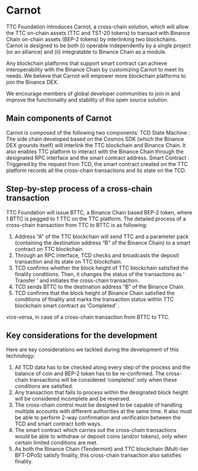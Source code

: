# Carnot
 
TTC Foundation introduces Carnot, a cross-chain solution, which will allow the TTC on-chain assets (TTC and TST-20 tokens) to transact with Binance Chain on-chain assets (BEP-2 tokens) by interlinking two blockchains. Carnot is designed to be both (i) operable independently by a single project (or an alliance) and (ii) integratable to Binance Chain as a module.

Any blockchain platforms that support smart contract can achieve interoperability with the Binance Chain by customizing Carnot to meet its needs. We believe that Carnot will empower more blockchain platforms to join the Binance DEX.

We encourage members of global developer communities to join in and improve the functionality and stability of this open source solution.
 

## Main components of Carnot
Carnot is composed of the following two components:
TCD State Machine : The side chain developed based on the Cosmos SDK (which the Binance DEX grounds itself) will interlink the TTC blockchain and Binance Chain. It also enables TTC platform to interact with the Binance Chain through the designated RPC interface and the smart contract address.
Smart Contract : Triggered by the request from TCD, the smart contract created on the TTC platform records all the cross-chain transactions and its state on the TCD.  


## Step-by-step process of a cross-chain transaction
TTC Foundation will issue BTTC, a Binance Chain based BEP-2 token, where 1 BTTC is pegged to 1 TTC on the TTC platform. The detailed process of a cross-chain transaction from TTC to BTTC is as following:
1. Address “A” of the TTC blockchain will send TTC and a parameter pack (containing the destination address “B” of the Binance Chain) to a smart contract on TTC blockchain
2. Through an RPC interface, TCD checks and broadcasts the deposit transaction and its state on TTC blockchain.
3. TCD confirms whether the block height of TTC blockchain satisfied the finality conditions. Then, it changes the status of the transactions as ‘ Transfer ’ and initiates the cross-chain transaction.
4. TCD sends BTTC to the destination address “B” of the Binance Chain.
5. TCD confirms that the block height of Binance Chain satisfied the conditions of finality and marks the transaction status within TTC blockchain smart contract as ‘Completed’ . 

vice-versa, in case of a cross-chain transaction from BTTC to TTC.

## Key considerations for the development
Here are key considerations we tackled during the development of this technology:
1. All TCD data has to be checked along every step of the process and the balance of coin and BEP-2 token has to be re-confirmed. The cross-chain transactions will be considered ‘completed’ only when these conditions are satisfied.
2. Any transaction that fails to process within the designated block height will be considered incomplete and be reversed.
3. The cross-chain control must be designed to be capable of handling multiple accounts with different authorities at the same time. It also must be able to perform 2-way confirmation and verification between the TCD and smart contract both ways.
4. The smart contract which carries out the cross-chain transactions would be able to withdraw or deposit coins (and/or tokens), only when certain limited conditions are met.
5. As both the Binance Chain (Tendermint) and TTC blockchain (Multi-tier BFT-DPoS) satisfy finality, this cross-chain transaction also satisfies finality.
